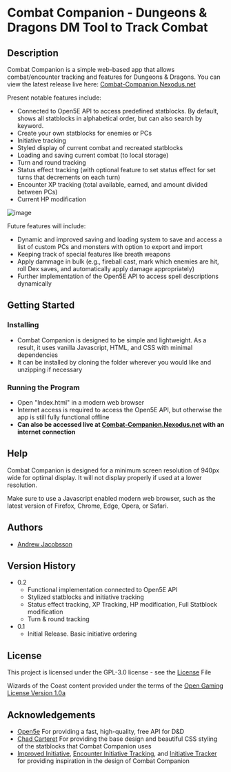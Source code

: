 # Combat Companion - Dungeons & Dragons DM Tool to Track Combat
## Description

Combat Companion is a simple web-based app that allows combat/encounter tracking and features for Dungeons &amp; Dragons. You can view the latest release live here: [Combat-Companion.Nexodus.net](https://combat-companion.nexodus.net)

Present notable features include:

- Connected to Open5E API to access predefined statblocks. By default, shows all statblocks in alphabetical order, but can also search by keyword.
- Create your own statblocks for enemies or PCs
- Initiative tracking
- Styled display of current combat and recreated statblocks
- Loading and saving current combat (to local storage)
- Turn and round tracking
- Status effect tracking (with optional feature to set status effect for set turns that decrements on each turn)
- Encounter XP tracking (total available, earned, and amount divided between PCs)
- Current HP modification

![image](https://user-images.githubusercontent.com/43420737/210283042-2cf742ea-5be0-463b-b01f-f89ca0e46ec0.png)

Future features will include:
- Dynamic and improved saving and loading system to save and access a list of custom PCs and monsters with option to export and import
- Keeping track of special features like breath weapons
- Apply dammage in bulk (e.g., fireball cast, mark which enemies are hit, roll Dex saves, and automatically apply damage appropriately)
- Further implementation of the Open5E API to access spell descriptions dynamically

## Getting Started
### Installing
- Combat Companion is designed to be simple and lightweight. As a result, it uses vanilla Javascript, HTML, and CSS with minimal dependencies
- It can be installed by cloning the folder wherever you would like and unzipping if necessary
### Running the Program
- Open "Index.html" in a modern web browser
- Internet access is required to access the Open5E API, but otherwise the app is still fully functional offline
- **Can also be accessed live at [Combat-Companion.Nexodus.net](https://combat-companion.nexodus.net) with an internet connection**

## Help
Combat Companion is designed for a minimum screen resolution of 940px wide for optimal display. It will not display properly if used at a lower resolution.

Make sure to use a Javascript enabled modern web browser, such as the latest version of Firefox, Chrome, Edge, Opera, or Safari.

## Authors
- [Andrew Jacobsson](https://nexodus.net/about)

## Version History
- 0.2
  - Functional implementation connected to Open5E API
  - Stylized statblocks and initiative tracking
  - Status effect tracking, XP Tracking, HP modification, Full Statblock modification
  - Turn & round tracking
- 0.1
  - Initial Release. Basic initiative ordering
  
## License
This project is licensed under the GPL-3.0 license - see the [License](LICENSE) File

Wizards of the Coast content provided under the terms of the [Open Gaming License Version 1.0a](https://www.improved-initiative.com/SRD-OGL_V1.1.pdf)

## Acknowledgements
- [Open5e](https://open5e.com/) For providing a fast, high-quality, free API for D&D
- [Chad Carteret](https://codepen.io/retractedhack/pen/gPLpWe) For providing the base design and beautiful CSS styling of the statblocks that Combat Companion uses
- [Improved Initiative](https://www.improved-initiative.com/), [Encounter Initiative Tracking](https://kastark.co.uk/rpgs/encounter-tracker/), and [Initiative Tracker](https://dm.tools/tracker) for providing inspiration in the design of Combat Companion
